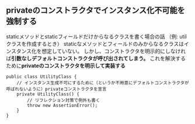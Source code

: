 ## privateのコンストラクタでインスタンス化不可能を強制する

staticメソッドとstaticフィールドだけからなるクラスを書く場合の話
（例: utilクラスを作成するとき）
staticなメソッドとフィールドのみからなるクラスはインスタンス化を想定していない。
しかし、コンストラクタを明示的にしなければ**引数なしデフォルトコンストラクタが呼び出されてしまう。**
これを解決するために**privateのコンストラクタを明示して実装する**

```
public class UtilityClass {
    // インスタンス生成不可にするために（というか不用意にデフォルトコンストラクタが呼ばれないように）privateコンストラクタを宣言
    private UtilityClass() {
        // リフレクション対策で例外も書く
        throw new AssertionError();
    }
}
```

